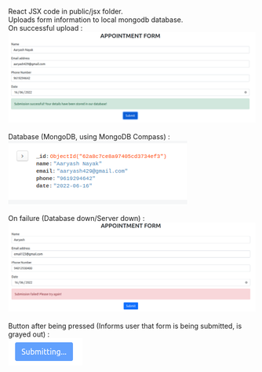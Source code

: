 React JSX code in public/jsx folder. <br />
Uploads form information to local mongodb database. <br />
On successful upload : <br />
![Success](docs/success.png)
<br />
<br />
Database (MongoDB, using MongoDB Compass) : <br />
![DB](docs/db.png)
<br />
<br />
On failure (Database down/Server down) : <br />
![Fail](docs/fail.png)
<br />
<br />
Button after being pressed (Informs user that form is being submitted, is grayed out) : <br />
![Submitting](docs/submitting.png)

